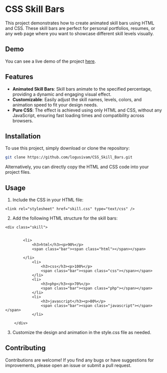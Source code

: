 # CSS Skill Bars

This project demonstrates how to create animated skill bars using HTML and CSS. These skill bars are perfect for personal portfolios, resumes, or any web page where you want to showcase different skill levels visually.

## Demo

You can see a live demo of the project [here](https://logusivam.github.io/CSS_Skill_Bars/).

## Features

- **Animated Skill Bars**: Skill bars animate to the specified percentage, providing a dynamic and engaging visual effect.
- **Customizable**: Easily adjust the skill names, levels, colors, and animation speed to fit your design needs.
- **Pure CSS**: The effect is achieved using only HTML and CSS, without any JavaScript, ensuring fast loading times and compatibility across browsers.

## Installation

To use this project, simply download or clone the repository:

```bash
git clone https://github.com/logusivam/CSS_Skill_Bars.git
```

Alternatively, you can directly copy the HTML and CSS code into your project files.

## Usage
1. Include the CSS in your HTML file:
```
<link rel="stylesheet" href="skill.css" type="text/css" />
```

2. Add the following HTML structure for the skill bars:
```
<div class="skill">
        
        
        <li>
            <h3>html</h3><p>90%</p>
            <span class="bar"><span class="html"></span></span>
            
        </li>
            <li>
                <h3>css</h3><p>100%</p>
                <span class="bar"><span class="css"></span></span>
            </li>
            <li>
                <h3>php</h3><p>70%</p>
                <span class="bar"><span class="php"></span></span>
            </li>
            <li>
                <h3>javascript</h3><p>80%</p>
                <span class="bar"><span class="javascript"></span></span>
            </li>
       
    </div>
```

3. Customize the design and animation in the style.css file as needed.
   
## Contributing
Contributions are welcome! If you find any bugs or have suggestions for improvements, please open an issue or submit a pull request.


